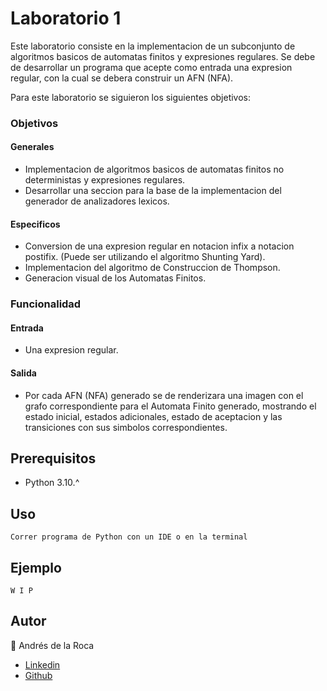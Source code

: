# Laboratorio 1  
Este laboratorio consiste en la implementacion de un subconjunto de algoritmos basicos de automatas finitos y expresiones regulares. Se debe de desarrollar un programa que acepte como entrada una expresion regular, con la cual se debera construir un AFN (NFA).  

Para este laboratorio se siguieron los siguientes objetivos:

### Objetivos
#### Generales
- Implementacion de algoritmos basicos de automatas finitos no deterministas y expresiones regulares.
- Desarrollar una seccion para la base de la implementacion del generador de analizadores lexicos.
#### Especificos
- Conversion de una expresion regular en notacion infix a notacion postifix. (Puede ser utilizando el algoritmo Shunting Yard).
- Implementacion del algoritmo de Construccion de Thompson.
- Generacion visual de los Automatas Finitos.

### Funcionalidad
#### Entrada
- Una expresion regular.

#### Salida
- Por cada AFN (NFA) generado se de renderizara una imagen con el grafo correspondiente para el Automata Finito generado, mostrando el estado inicial, estados adicionales, estado de aceptacion y las transiciones con sus simbolos correspondientes.

## Prerequisitos
 - Python 3.10.^

## Uso
```
Correr programa de Python con un IDE o en la terminal
```

## Ejemplo
```
W I P
```

## Autor  
👤 Andrés de la Roca  
- <a href = "https://www.linkedin.com/in/andr%C3%A8s-de-la-roca-pineda-10a40319b/">Linkedin</a>  
- <a href="https://github.com/andresdlRoca">Github</a>  
